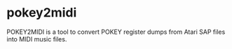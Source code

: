 # pokey2midi
POKEY2MIDI is a tool to convert POKEY register dumps from Atari SAP files into MIDI music files.
